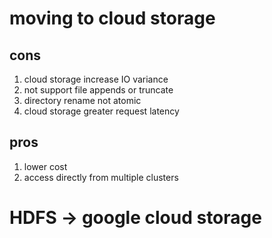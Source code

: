 # moving to cloud storage
## cons
1. cloud storage increase IO variance
2. not support file appends or truncate
3. directory rename not atomic
4. cloud storage greater request latency

## pros
1. lower cost
2. access directly from multiple clusters


# HDFS -> google cloud storage










